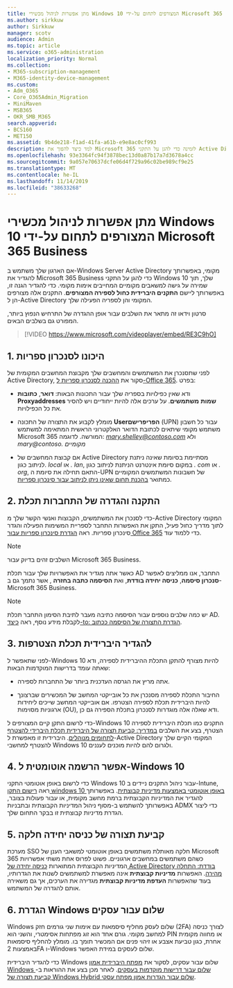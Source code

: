 ```yaml
---
title: מתן אפשרות לניהול מכשירי Windows 10 המצורפים לתחום על-ידי Microsoft 365 Business
ms.author: sirkkuw
author: Sirkkuw
manager: scotv
audience: Admin
ms.topic: article
ms.service: o365-administration
localization_priority: Normal
ms.collection:
- M365-subscription-management
- M365-identity-device-management
ms.custom:
- Adm_O365
- Core_O365Admin_Migration
- MiniMaven
- MSB365
- OKR_SMB_M365
search.appverid:
- BCS160
- MET150
ms.assetid: 9b4de218-f1ad-41fa-a61b-e9e8ac0cf993
description: למד כיצד להפוך את Microsoft 365 לזמינה כדי להגן על התקני Active Directory מקומיים המצורפים ל-Windows 10.
ms.openlocfilehash: 93e3364fc94f3878bec13d0a87b17a7d3678a4cc
ms.sourcegitcommit: 9a057e70637dcfe06d4f729a96c02be989cf9e25
ms.translationtype: MT
ms.contentlocale: he-IL
ms.lasthandoff: 11/14/2019
ms.locfileid: "38633268"
---
```

# <a name="enable-domain-joined-windows-10-devices-to-be-managed-by-microsoft-365-business"></a>מתן אפשרות לניהול מכשירי Windows 10 המצורפים לתחום על-ידי Microsoft 365 Business

אם הארגון שלך משתמש ב-Windows Server Active Directory מקומי, באפשרותך להגדיר את Microsoft 365 Business כדי להגן על התקני Windows 10 שלך, תוך שמירה על גישה למשאבים מקומיים המחייבים אימות מקומי.
כדי להגדיר הגנה זו, באפשרותך ליישם **התקנים היברידית כחול לספירה המצורפים**. התקנים אלה מצורפים הן ל-Active Directory המקומי והן לספריה הפעילה שלך.

סרטון וידאו זה מתאר את השלבים עבור אופן ההגדרה של התרחיש הנפוץ ביותר, המפורט גם בשלבים הבאים.

> [!VIDEO https://www.microsoft.com/videoplayer/embed/RE3C9hO]
  

## <a name="1-prepare-for-directory-synchronization"></a>1. היכונו לסנכרון ספריות 

לפני שתסנכרן את המשתמשים והמחשבים שלך מקבוצת המחשבים המקומית של Active Directory, סקור את [ההכנה לסנכרון ספריות ל-Office 365](https://docs.microsoft.com/office365/enterprise/prepare-for-directory-synchronization). בפרט:

   - ודא שאין כפילויות בספריה שלך עבור התכונות הבאות: **דואר**, **כתובות Proxyaddresses שמות** **משתמשים**. על ערכים אלה להיות ייחודיים ויש להסיר את כל הכפילויות.
   
   - מומלץ לקבוע את התצורה של התכונה **Userהפריפרישם** (UPN) עבור כל חשבון משתמש מקומי שיתאים לכתובת הדואר האלקטרוני הראשית המתאימה למשתמש Microsoft 365 המורשה. לדוגמה: *mary.shelley@contoso.com* ולא *mary@contoso. מקומיים*
   
   - אם קבוצת המחשבים של Active Directory מסתיימת בסיומת שאינה ניתנת לניתוב כגון. *local* או *. lan*, במקום סיומת אינטרנט הניתנת לניתוב כגון *. com* או *. org*, התאם תחילה את סיומת ה-UPN של חשבונות המשתמשים המקומיים כמתואר [בהכנת תחום שאינו ניתן לניתוב עבור סינכרון ספריות](https://docs.microsoft.com/office365/enterprise/prepare-a-non-routable-domain-for-directory-synchronization). 

## <a name="2-install-and-configure-azure-ad-connect"></a>2. התקנה והגדרה של התחברות תכלת

כדי לסנכרן את המשתמשים, הקבוצות ואנשי הקשר שלך מ-Active Directory המקומי לתוך מדריך כחול פעיל, התקן את האפשרות התחבר לספריית המשימות הפעילה והגדר סינכרון ספריות. ראה [הגדרת סינכרון ספריות עבור Office 365](https://support.office.com/article/1b3b5318-6977-42ed-b5c7-96fa74b08846) כדי ללמוד עוד.

> [!NOTE]
> השלבים זהים בדיוק עבור Microsoft 365 Business. 

כאשר אתה מגדיר את האפשרויות שלך עבור תכלת AD התחבר, אנו ממליצים לאפשר **סנכרון סיסמה**, **כניסה יחידה בודדת**, ואת **הסיסמה כתבה בחזרה** , אשר נתמך גם ב-Microsoft 365 Business.

> [!NOTE]
> יש כמה שלבים נוספים עבור הסיסמה כתיבה מעבר לתיבת הסימון התחבר תכלת AD. לקבלת מידע נוסף, ראה [כיצד-to: הגדרת התצורה של הסיסמה ככתוב](https://docs.microsoft.com/azure/active-directory/authentication/howto-sspr-writeback). 

## <a name="3-configure-hybrid-azure-ad-join"></a>3. להגדיר היברידית תכלת הצטרפות

לפני שתאפשר ל-Windows 10 להיות מצורף להתקן התכלת ההיברידית לספירה, ודא שאתה עומד בדרישות המוקדמות הבאות:

   - אתה מריץ את הגרסה העדכנית ביותר של התחברות לספירה.

   - החיבור התכלת לספירה מסנכרן את כל אובייקטי המחשב של המכשירים שברצונך להיות היברידית תכלת לספירה הצטרפו. אם אובייקטי המחשב שייכים ליחידות ארגוניות מסוימות (OU), ודא שאלה אלה מוגדרות לסנכרון בתכלת הספירה גם כן.

כדי לרשום התקן קיים המצורפים ל-Windows 10 התקנים כמו תכלת היברידית לספירה הצטרף, בצע את השלבים [במדריך: קביעת תצורה של היברידית תכלת היברידי להצטרף לתחומים מנוהלים](https://docs.microsoft.com/azure/active-directory/devices/hybrid-azuread-join-managed-domains#configure-hybrid-azure-ad-join). היברידית זו מאפשרת ל-Active Directory המקומי הקיים שלך להצטרף למחשבי Windows 10 ולגרום להם להיות מוכנים לעננים.
    
## <a name="4-enable-automatic-enrollment-for-windows-10"></a>4. אפשר הרשמה אוטומטית ל-Windows 10

 כדי לרשום באופן אוטומטי התקני Windows 10 עבור ניהול התקנים ניידים ב-Intune, ראה [רישום התקן windows 10 באופן אוטומטי באמצעות מדיניות קבוצתית](https://docs.microsoft.com/windows/client-management/mdm/enroll-a-windows-10-device-automatically-using-group-policy). באפשרותך להגדיר את המדיניות הקבוצתית ברמת מחשב מקומית, או עבור פעולות בצובר, באפשרותך להשתמש ב-מסוף ניהול המדיניות הקבוצתית ובתבניות ADMX כדי ליצור הגדרת מדיניות קבוצתית זו בבקר התחום שלך.

## <a name="5-configure-seamless-single-sign-on"></a>5. קביעת תצורה של כניסה יחידה חלקה

  מערכת SSO חלקה מאותלת משתמשים באופן אוטומטי למשאבי הענן של Microsoft 365 כשהם משתמשים במחשבים ארגוניים. פשוט לפרוס אחת משתי אפשרויות המדיניות הקבוצתית המתוארות [כניסה יחידה של Active Directory בודדת: התחלה מהירה](https://docs.microsoft.com/azure/active-directory/hybrid/how-to-connect-sso-quick-start#step-2-enable-the-feature). האפשרות **מדיניות קבוצתית** אינה מאפשרת למשתמשים לשנות את הגדרותיו, בעוד שהאפשרות **העדפת מדיניות קבוצתית** מגדירה את הערכים, אך גם משאירה אותם להגדרה של המשתמש.

## <a name="6-set-up-windows-hello-for-business"></a>6. הגדרת Windows שלום עבור עסקים

 Windows שלום לעסק מחליף סיסמאות עם אימות שני גורמים חזק (2FA) לצורך כניסה למחשב מקומי. גורם אחד הוא זוג מפתחות אסימטרי, והשני הוא PIN או מחווה מקומית אחרת, כגון טביעת אצבע או זיהוי פנים אם המכשיר תומך בו. מומלץ להחליף סיסמאות באמצעות 2FA ו-Windows שלום לעסקים במידת האפשר.

כדי להגדיר היברידית Windows שלום עבור עסקים, לסקור את [מפתח היברידית אמון Windows שלום עבור דרישות מוקדמות בעסקים](https://docs.microsoft.com/windows/security/identity-protection/hello-for-business/hello-hybrid-key-trust-prereqs). לאחר מכן בצע את ההוראות ב- [קביעת תצורה של Windows Hybrid שלום עבור הגדרות אמון מפתח עסקי](https://docs.microsoft.com/windows/security/identity-protection/hello-for-business/hello-hybrid-key-whfb-settings). 
